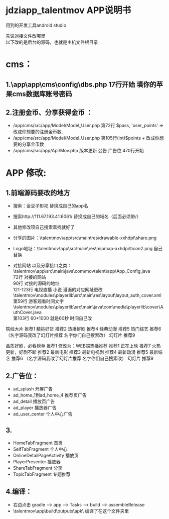 # jdziapp_talentmov APP说明书
  用到的开发工具android studio<br>

  先说对接文件改哪里<br>
  以下改的是后台的源码，也就是主机文件根目录<br>
  
# cms：<br>
## 1.\app\app\cms\config\dbs.php  17行开始 填你的苹果cms数据库账号密码<br>

## 2.注册金币、分享获得金币 ： <br>
+ /app/cms/src/app/Model/Model_User.php     第72行 $pass, 'user_points' => 改成你想要的注册金币数,<br>
+ /app/cms/src/app/Model/Model_User.php     第105行(int)$points + 改成你想要的分享金币数<br>
+ /app/cms/src/app/Api/Mov.php   版本更新 公告 广告位   470行开始<br>

# APP 修改:
## 1.前端源码要改的地方
+ 搜索：金豆子影视  替换成自己的app名
+ 搜索http://111.67.193.41:6061/  替换成自己的域名（后面必须带/）
+ 其他修改项自己搜索着找就好了

+ 分享的图片：\talentmov\app\src\main\res\drawable-xxhdpi\share.png
+ Logo地址：\talentmov\app\src\main\res\mipmap-xxhdpi\ticon2.png  自己替换
+ 对接网站 以及分享接口之类：<br>
\talentmov\app\src\main\java\com\movtalent\app\App_Config.java<br>
72行  对接的网站<br>
90行  对接的源码的地址<br>
121-123行  电视直播  小说  漫画的对应网址更改<br>
\talentmov\modules\playerlib\src\main\res\layout\layout_auth_cover.xml<br>
第59行  游客观看时间文字  <br>
\talentmov\modules\playerlib\src\main\java\com\media\playerlib\cover\AuthCover.java<br>
第103行  60*1000  就是60秒   时间自己改<br>

院线大片  推荐1
精挑好货  推荐2
热播鲜剧  推荐4
经典动漫  推荐5
热门综艺  推荐6  （名字源码我改了幻灯片推荐   名字你们自己搜索改）
幻灯片  推荐9	

品质好剧，必看榜单  推荐1 修改为：WEB端热播推荐 推荐1
正在上映  推荐7
火热更新，好剧不断  推荐2
最新电影  推荐3
最新电视剧  推荐4
最新动漫  推荐5
最新综艺  推荐6  （名字源码我改了幻灯片推荐   名字你们自己搜索改）
幻灯片  推荐9

## 2.广告位：<br>
+ ad_splash     开屏广告<br>
+ ad_home_1到ad_home_4   推荐页广告<br>
+ ad_detail   播放页广告<br>
+ ad_player   播放器广告<br>
+ ad_user_center   个人中心广告<br>

## 3.
+ HomeTabFragment 首页<br>
+ SelfTabFragment 个人中心<br>
+ OnlineDetailPageActivity 播放页<br>
+ PlayerPresenter 播放器<br>
+ ShareTabFragment 分享<br>
+ TopicTabFragment 专题推荐<br>

## 4.编译：
+ 右边点击 gradle --> app --> Tasks --> build --> assembleRelease
+ \talentmov\app\build\outputs\apk\  编译了在这个文件夹里
